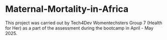 # Maternal-Mortality-in-Africa
This project was carried out by Tech4Dev Womentechsters Group 7 (Health for Her) as a part of the assessment during the bootcamp in April - May 2025.
